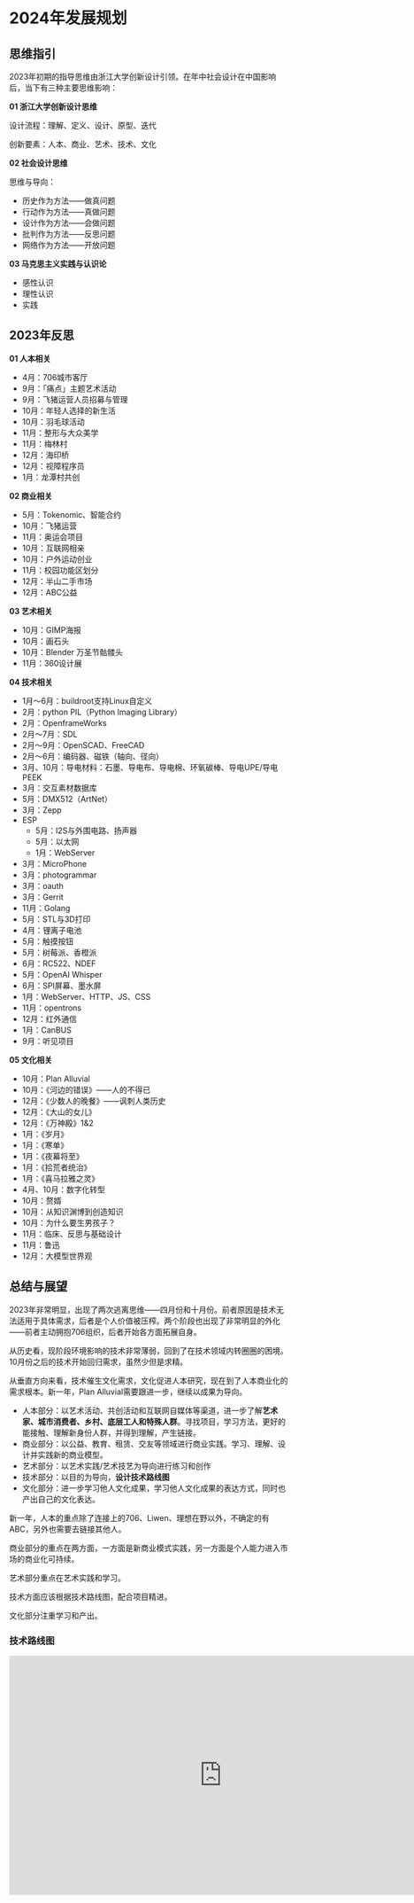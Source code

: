 # 2024年发展规划

## 思维指引

2023年初期的指导思维由浙江大学创新设计引领。在年中社会设计在中国影响后，当下有三种主要思维影响：

**01 浙江大学创新设计思维**

设计流程：理解、定义、设计、原型、迭代

创新要素：人本、商业、艺术、技术、文化



**02 社会设计思维**

思维与导向：

- 历史作为方法——做真问题
- 行动作为方法——真做问题
- 设计作为方法——会做问题
- 批判作为方法——反思问题
- 网络作为方法——开放问题



**03 马克思主义实践与认识论**

- 感性认识
- 理性认识
- 实践



## 2023年反思

**01 人本相关**

- 4月：706城市客厅
- 9月：「痛点」主题艺术活动
- 9月：飞猪运营人员招募与管理
- 10月：年轻人选择的新生活
- 10月：羽毛球活动
- 11月：整形与大众美学
- 11月：梅林村
- 12月：海印桥
- 12月：视障程序员
- 1月：龙潭村共创



**02 商业相关**

- 5月：Tokenomic、智能合约
- 10月：飞猪运营
- 11月：奥运会项目
- 10月：互联网相亲
- 10月：户外运动创业
- 11月：校园功能区划分
- 12月：半山二手市场
- 12月：ABC公益



**03 艺术相关**

- 10月：GIMP海报
- 10月：画石头
- 10月：Blender 万圣节骷髅头
- 11月：360设计展



**04 技术相关**

- 1月～6月：buildroot支持Linux自定义
- 2月：python PIL（Python Imaging Library）
- 2月：OpenframeWorks
- 2月～7月：SDL
- 2月～9月：OpenSCAD、FreeCAD
- 2月～6月：编码器、磁铁（轴向、径向）
- 3月、10月：导电材料：石墨、导电布、导电棉、环氧碳棒、导电UPE/导电PEEK
- 3月：交互素材数据库
- 5月：DMX512（ArtNet）
- 3月：Zepp
- ESP
  - 5月：I2S与外围电路、扬声器
  - 5月：以太网
  - 1月：WebServer
- 3月：MicroPhone
- 3月：photogrammar
- 3月：oauth
- 3月：Gerrit
- 11月：Golang
- 5月：STL与3D打印
- 4月：锂离子电池
- 5月：触摸按钮
- 5月：树莓派、香橙派
- 6月：RC522、NDEF
- 5月：OpenAI Whisper
- 6月：SPI屏幕、墨水屏
- 1月：WebServer、HTTP、JS、CSS
- 11月：opentrons
- 12月：红外通信
- 1月：CanBUS
- 9月：听见项目



**05 文化相关**

- 10月：Plan Alluvial
- 10月：《河边的错误》——人的不得已
- 12月：《少数人的晚餐》——讽刺人类历史
- 12月：《大山的女儿》
- 12月：《万神殿》1&2
- 1月：《岁月》
- 1月：《寒单》
- 1月：《夜幕将至》
- 1月：《拾荒者统治》
- 1月：《喜马拉雅之灵》
- 4月、10月：数字化转型
- 10月：赘婿
- 10月：从知识渊博到创造知识
- 10月：为什么要生男孩子？
- 11月：临床、反思与基础设计
- 11月：鲁迅
- 12月：大模型世界观



## 总结与展望

2023年非常明显，出现了两次逃离思维——四月份和十月份。前者原因是技术无法适用于具体需求，后者是个人价值被压榨。两个阶段也出现了非常明显的外化——前者主动拥抱706组织，后者开始各方面拓展自身。

从历史看，现阶段环境影响的技术非常薄弱，回到了在技术领域内转圈圈的困境。10月份之后的技术开始回归需求，虽然少但是求精。



从垂直方向来看，技术催生文化需求，文化促进人本研究，现在到了人本商业化的需求根本。新一年，Plan Alluvial需要跟进一步，继续以成果为导向。



- 人本部分：以艺术活动、共创活动和互联网自媒体等渠道，进一步了解**艺术家、城市消费者、乡村、底层工人和特殊人群**。寻找项目，学习方法，更好的能接触、理解新身份人群，并得到理解，产生链接。
- 商业部分：以公益、教育、租赁、交友等领域进行商业实践。学习、理解、设计并实践新的商业模型。
- 艺术部分：以艺术实践/艺术技艺为导向进行练习和创作
- 技术部分：以目的为导向，**设计技术路线图**
- 文化部分：进一步学习他人文化成果，学习他人文化成果的表达方式，同时也产出自己的文化表达。

新一年，人本的重点除了连接上的706、Liwen、理想在野以外，不确定的有ABC，另外也需要去链接其他人。

商业部分的重点在两方面，一方面是新商业模式实践，另一方面是个人能力进入市场的商业化可持续。

艺术部分重点在艺术实践和学习。

技术方面应该根据技术路线图，配合项目精进。

文化部分注重学习和产出。



### 技术路线图

<iframe width="768" height="432" src="https://miro.com/app/live-embed/uXjVNZ-94ss=/?moveToViewport=-2987,-1282,2713,1068&embedId=123033871692" frameborder="0" scrolling="no" allow="fullscreen; clipboard-read; clipboard-write" allowfullscreen></iframe>

